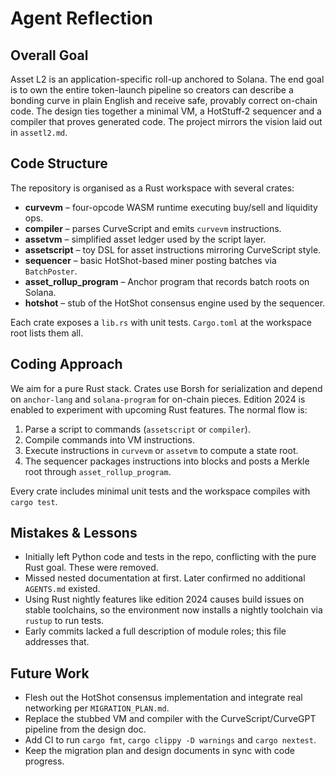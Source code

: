 # Agent Reflection

## Overall Goal
Asset L2 is an application-specific roll-up anchored to Solana. The end goal is to own the entire token-launch pipeline so creators can describe a bonding curve in plain English and receive safe, provably correct on-chain code. The design ties together a minimal VM, a HotStuff‑2 sequencer and a compiler that proves generated code. The project mirrors the vision laid out in `assetl2.md`.

## Code Structure
The repository is organised as a Rust workspace with several crates:

- **curvevm** – four-opcode WASM runtime executing buy/sell and liquidity ops.
- **compiler** – parses CurveScript and emits `curvevm` instructions.
- **assetvm** – simplified asset ledger used by the script layer.
- **assetscript** – toy DSL for asset instructions mirroring CurveScript style.
- **sequencer** – basic HotShot-based miner posting batches via `BatchPoster`.
- **asset_rollup_program** – Anchor program that records batch roots on Solana.
- **hotshot** – stub of the HotShot consensus engine used by the sequencer.

Each crate exposes a `lib.rs` with unit tests.  `Cargo.toml` at the workspace root lists them all.

## Coding Approach
We aim for a pure Rust stack.  Crates use Borsh for serialization and depend on `anchor-lang` and `solana-program` for on-chain pieces.  Edition 2024 is enabled to experiment with upcoming Rust features.  The normal flow is:

1. Parse a script to commands (`assetscript` or `compiler`).
2. Compile commands into VM instructions.
3. Execute instructions in `curvevm` or `assetvm` to compute a state root.
4. The sequencer packages instructions into blocks and posts a Merkle root through `asset_rollup_program`.

Every crate includes minimal unit tests and the workspace compiles with `cargo test`.

## Mistakes & Lessons
- Initially left Python code and tests in the repo, conflicting with the pure Rust goal. These were removed.
- Missed nested documentation at first. Later confirmed no additional `AGENTS.md` existed.
- Using Rust nightly features like edition 2024 causes build issues on stable toolchains, so the environment now installs a nightly toolchain via `rustup` to run tests.
- Early commits lacked a full description of module roles; this file addresses that.

## Future Work
- Flesh out the HotShot consensus implementation and integrate real networking per `MIGRATION_PLAN.md`.
- Replace the stubbed VM and compiler with the CurveScript/CurveGPT pipeline from the design doc.
- Add CI to run `cargo fmt`, `cargo clippy -D warnings` and `cargo nextest`.
- Keep the migration plan and design documents in sync with code progress.

